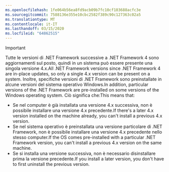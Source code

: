 ```yaml
---
ms.openlocfilehash: 1fe064b56ea8fd9acb09b7fc10cf103688acfc3e
ms.sourcegitcommit: 7588136e355e10cbc2582f389c90c127363c02a5
ms.translationtype: MT
ms.contentlocale: it-IT
ms.lasthandoff: 03/15/2020
ms.locfileid: "64862515"
---
```


> [!IMPORTANT]
> <span data-ttu-id="ac840-101">Tutte le versioni di .NET Framework successive a .NET Framework 4 sono aggiornamenti sul posto, quindi in un sistema può essere presente una singola versione 4.x.</span><span class="sxs-lookup"><span data-stu-id="ac840-101">All .NET Framework versions since .NET Framework 4 are in-place updates, so only a single 4.x version can be present on a system.</span></span> <span data-ttu-id="ac840-102">Inoltre, specifiche versioni di .NET Framework sono preinstallate in alcune versioni del sistema operativo Windows.</span><span class="sxs-lookup"><span data-stu-id="ac840-102">In addition, particular versions of the .NET Framework are pre-installed on some versions of the Windows operating system.</span></span> <span data-ttu-id="ac840-103">Ciò significa che:</span><span class="sxs-lookup"><span data-stu-id="ac840-103">This means that:</span></span>
>
> - <span data-ttu-id="ac840-104">Se nel computer è già installata una versione 4.x successiva, non è possibile installare una versione 4.x precedente.</span><span class="sxs-lookup"><span data-stu-id="ac840-104">If there's a later 4.x version installed on the machine already, you can't install a previous 4.x version.</span></span>
> - <span data-ttu-id="ac840-105">Se nel sistema operativo è preinstallata una versione particolare di .NET Framework, non è possibile installare una versione 4.x precedente nello stesso computer.</span><span class="sxs-lookup"><span data-stu-id="ac840-105">If the OS comes pre-installed with a particular .NET Framework version, you can't install a previous 4.x version on the same machine.</span></span>
> - <span data-ttu-id="ac840-106">Se si installa una versione successiva, non è necessario disinstallare prima la versione precedente.</span><span class="sxs-lookup"><span data-stu-id="ac840-106">If you install a later version, you don't have to first uninstall the previous version.</span></span>
